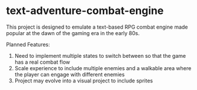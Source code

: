 # text-adventure-combat-engine
This project is designed to emulate a text-based RPG combat engine made popular at the dawn of the gaming era in the early 80s.

Planned Features: 
1) Need to implement multiple states to switch between so that the game has a real combat flow
2) Scale experience to include multiple enemies and a walkable area where the player can engage with different enemies
3) Project may evolve into a visual project to include sprites
